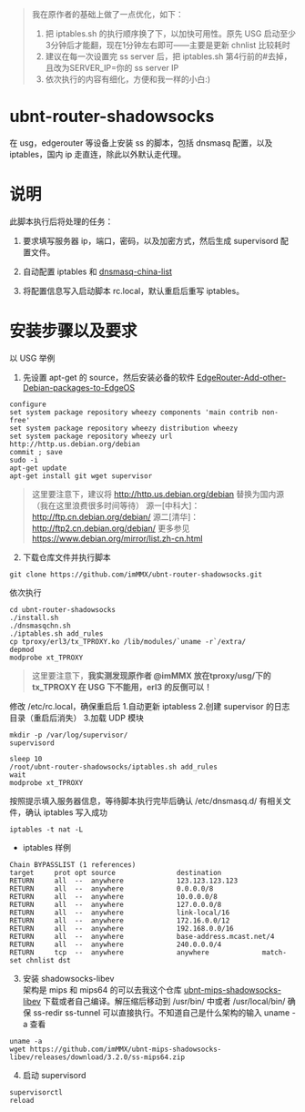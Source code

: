 > 我在原作者的基础上做了一点优化，如下：
> 1. 把 iptables.sh 的执行顺序换了下，以加快可用性。原先 USG 启动至少3分钟后才能翻，现在1分钟左右即可——主要是更新 chnlist 比较耗时
> 2. 建议在每一次设置完 ss server 后，把 iptables.sh 第4行前的#去掉，且改为SERVER_IP=你的 ss server IP
> 3. 依次执行的内容有细化，方便和我一样的小白:)

# ubnt-router-shadowsocks  
在 usg，edgerouter 等设备上安装 ss 的脚本，包括 dnsmasq 配置，以及 iptables，国内 ip 走直连，除此以外默认走代理。

# 说明

此脚本执行后将处理的任务：  

1. 要求填写服务器 ip，端口，密码，以及加密方式，然后生成 supervisord 配置文件。  

2. 自动配置 iptables 和 [dnsmasq-china-list](https://github.com/felixonmars/dnsmasq-china-list.git)

3. 将配置信息写入启动脚本 rc.local，默认重启后重写 iptables。

# 安装步骤以及要求  
以 USG 举例
1. 先设置 apt-get 的 source，然后安装必备的软件
[EdgeRouter-Add-other-Debian-packages-to-EdgeOS](https://help.ubnt.com/hc/en-us/articles/205202560-EdgeRouter-Add-other-Debian-packages-to-EdgeOS)  
```
configure
set system package repository wheezy components 'main contrib non-free' 
set system package repository wheezy distribution wheezy 
set system package repository wheezy url http://http.us.debian.org/debian
commit ; save
sudo -i
apt-get update
apt-get install git wget supervisor
```
> 这里要注意下，建议将 http://http.us.debian.org/debian 替换为国内源（我在这里浪费很多时间等待）
> 源一[中科大]： http://ftp.cn.debian.org/debian/
> 源二[清华]： http://ftp2.cn.debian.org/debian/
> 更多参见 https://www.debian.org/mirror/list.zh-cn.html

2. 下载仓库文件并执行脚本  
```
git clone https://github.com/imMMX/ubnt-router-shadowsocks.git
```  
依次执行 
```
cd ubnt-router-shadowsocks
./install.sh
./dnsmasqchn.sh
./iptables.sh add_rules
cp tproxy/erl3/tx_TPROXY.ko /lib/modules/`uname -r`/extra/
depmod
modprobe xt_TPROXY
```
> 这里要注意下，**我实测发现原作者 @imMMX 放在tproxy/usg/下的 tx_TPROXY 在 USG 下不能用，erl3 的反倒可以！**

修改 /etc/rc.local，确保重启后 1.自动更新 iptabless 2.创建 supervisor 的日志目录（重启后消失） 3.加载 UDP 模块
```
mkdir -p /var/log/supervisor/
supervisord

sleep 10
/root/ubnt-router-shadowsocks/iptables.sh add_rules
wait
modprobe xt_TPROXY
```
按照提示填入服务器信息，等待脚本执行完毕后确认 /etc/dnsmasq.d/ 有相关文件，确认 iptables 写入成功

```
iptables -t nat -L
```

* iptables 样例  

```shell
Chain BYPASSLIST (1 references)
target     prot opt source               destination
RETURN     all  --  anywhere             123.123.123.123
RETURN     all  --  anywhere             0.0.0.0/8
RETURN     all  --  anywhere             10.0.0.0/8
RETURN     all  --  anywhere             127.0.0.0/8
RETURN     all  --  anywhere             link-local/16
RETURN     all  --  anywhere             172.16.0.0/12
RETURN     all  --  anywhere             192.168.0.0/16
RETURN     all  --  anywhere             base-address.mcast.net/4
RETURN     all  --  anywhere             240.0.0.0/4
RETURN     tcp  --  anywhere             anywhere             match-set chnlist dst
```

3. 安装 shadowsocks-libev  
架构是 mips 和 mips64 的可以去我这个仓库 [ubnt-mips-shadowsocks-libev](https://github.com/imMMX/ubnt-mips-shadowsocks-libev) 下载或者自己编译。解压缩后移动到 /usr/bin/ 中或者 /usr/local/bin/ 确保 ss-redir ss-tunnel 可以直接执行。不知道自己是什么架构的输入 uname -a 查看

```
uname -a
wget https://github.com/imMMX/ubnt-mips-shadowsocks-libev/releases/download/3.2.0/ss-mips64.zip
```

4. 启动 supervisord  
```
supervisorctl
reload
```
